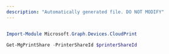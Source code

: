 ```yaml
---
description: "Automatically generated file. DO NOT MODIFY"
---
```


```powershell

Import-Module Microsoft.Graph.Devices.CloudPrint

Get-MgPrintShare -PrinterShareId $printerShareId

```